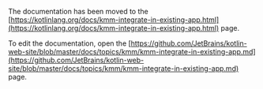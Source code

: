 The documentation has been moved to the [https://kotlinlang.org/docs/kmm-integrate-in-existing-app.html](https://kotlinlang.org/docs/kmm-integrate-in-existing-app.html) page.

To edit the documentation, open the [https://github.com/JetBrains/kotlin-web-site/blob/master/docs/topics/kmm/kmm-integrate-in-existing-app.md](https://github.com/JetBrains/kotlin-web-site/blob/master/docs/topics/kmm/kmm-integrate-in-existing-app.md) page.